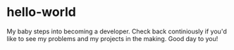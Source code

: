# hello-world
My baby steps into becoming a developer. 
Check back continiously if you'd like to see my problems and my projects in the making. Good day to you! 
